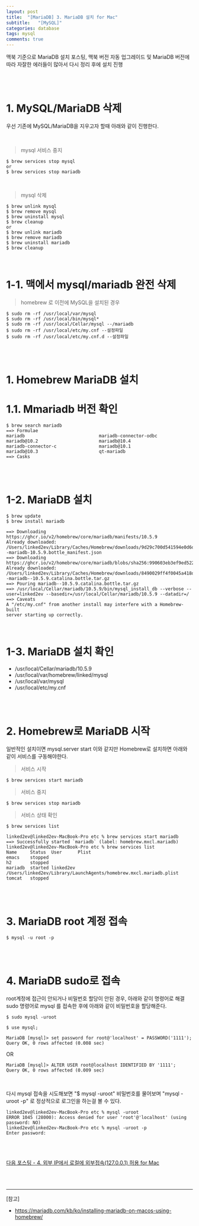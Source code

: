 ```yaml
---
layout: post
title:  "[MariaDB] 3. MariaDB 설치 for Mac"
subtitle:   "[MySQL]"
categories: database
tags: mysql
comments: true
---
```



맥북 기준으로 MariaDB 설치 포스팅, 맥북 버전 자동 업그레이드 및 MariaDB 버전에 따라 자잘한 에러들이 많아서 다시 정리 후에 설치 진행


<br><br>

# 1. MySQL/MariaDB 삭제

우선 기존에 MySQL/MariaDB을 지우고자 할때 아래와 같이 진행한다.

<br>

> mysql 서비스 중지

```
$ brew services stop mysql
or
$ brew services stop mariadb
```

<br>

> mysql 삭제

```
$ brew unlink mysql
$ brew remove mysql
$ brew uninstall mysql
$ brew cleanup
or
$ brew unlink mariadb
$ brew remove mariadb
$ brew uninstall mariadb
$ brew cleanup
```

<br>

# 1-1. 맥에서 mysql/mariadb 완전 삭제

> homebrew 로 이전에 MySQL을 설치된 경우

```
$ sudo rm -rf /usr/local/var/mysql
$ sudo rm -rf /usr/local/bin/mysql*
$ sudo rm -rf /usr/local/Cellar/mysql --/mariadb
$ sudo rm -rf /usr/local/etc/my.cnf --설정파일
$ sudo rm -rf /usr/local/etc/my.cnf.d --설정파일
```

<br><br>


# 1. Homebrew MariaDB 설치


# 1.1. Mmariadb 버전 확인

```
$ brew search mariadb
==> Formulae
mariadb                            mariadb-connector-odbc             mariadb@10.2                       mariadb@10.4
mariadb-connector-c                mariadb@10.1                       mariadb@10.3                       qt-mariadb
==> Casks
```

<br><br>


# 1-2. MariaDB 설치


```
$ brew update
$ brew install mariadb
```

```
==> Downloading https://ghcr.io/v2/homebrew/core/mariadb/manifests/10.5.9
Already downloaded: /Users/linked2ev/Library/Caches/Homebrew/downloads/9d29c700d541594e0d6dd913ce80538be887d3972a6f950ccb4f0b1691f406d6--mariadb-10.5.9.bottle_manifest.json
==> Downloading https://ghcr.io/v2/homebrew/core/mariadb/blobs/sha256:990603eb3ef9ed5228c31572c35bd4324e9c1c790286b1b850474b671becc386
Already downloaded: /Users/linked2ev/Library/Caches/Homebrew/downloads/8490029ff4f0045a418dd09f439b7de6b6159d72f597081ecbb6b6e3329fccab--mariadb--10.5.9.catalina.bottle.tar.gz
==> Pouring mariadb--10.5.9.catalina.bottle.tar.gz
==> /usr/local/Cellar/mariadb/10.5.9/bin/mysql_install_db --verbose --user=linked2ev --basedir=/usr/local/Cellar/mariadb/10.5.9 --datadir=/
==> Caveats
A "/etc/my.cnf" from another install may interfere with a Homebrew-built
server starting up correctly.
```

<br>


# 1-3. MariaDB 설치 확인

- /usr/local/Cellar/mariadb/10.5.9
- /usr/local/var/homebrew/linked/mysql
- /usr/local/var/mysql
- /usr/local/etc/my.cnf

<br><br>


# 2. Homebrew로 MariaDB 시작

일반적인 설치이면 mysql.server start 이와 같지만 Homebrew로 설치하면 아래와 같이 서비스를 구동해야한다.

> 서비스 시작

```
$ brew services start mariadb
```

> 서비스 중지

```
$ brew services stop mariadb
```

> 서비스 상태 확인

```
$ brew services list
```
```
linked2ev@linked2ev-MacBook-Pro etc % brew services start mariadb
==> Successfully started `mariadb` (label: homebrew.mxcl.mariadb)
linked2ev@linked2ev-MacBook-Pro etc % brew services list         
Name     Status  User      Plist
emacs    stopped           
h2       stopped           
mariadb  started linked2ev /Users/linked2ev/Library/LaunchAgents/homebrew.mxcl.mariadb.plist
tomcat   stopped  
```

<br><br>


# 3. MariaDB root 계정 접속

```
$ mysql -u root -p
```

<br><br>


# 4. MariaDB sudo로 접속

root계정에 접근이 안되거나 비밀번호 할당이 안된 경우, 아래와 같이 명령어로 해결 sudo 명령어로 mysql 를 접속한 후에 아래와 같이 비밀번호을 할당해준다.

```
$ sudo mysql -uroot
```
```
$ use mysql;
```

```
MariaDB [mysql]> set password for root@'localhost' = PASSWORD('1111');
Query OK, 0 rows affected (0.008 sec)
```
OR
```
MariaDB [mysql]> ALTER USER root@localhost IDENTIFIED BY '1111';
Query OK, 0 rows affected (0.009 sec)
```


<br>

다시 mysql 접속을 시도해보면 "$ mysql -uroot" 비밀번호를 물어보며 "mysql -uroot -p" 로 정상적으로 로그인을 하는걸 볼 수 있다.

```
linked2ev@linked2ev-MacBook-Pro etc % mysql -uroot     
ERROR 1045 (28000): Access denied for user 'root'@'localhost' (using password: NO)
linked2ev@linked2ev-MacBook-Pro etc % mysql -uroot -p
Enter password: 
```

<br><br>

[다음 포스팅 - 4. 외부 IP에서 로컬에 외부접속(127.0.0.1) 허용 for Mac](https://linked2ev.github.io/database/2021/06/13/MariaDB-4.-%EC%99%B8%EB%B6%80-IP-%EB%A1%9C%EC%BB%AC%EC%97%90-%EC%99%B8%EB%B6%80%EC%A0%91%EC%86%8D(127.0.0.1)-%ED%97%88%EC%9A%A9-for-Mac/)


<br><br>


---
[참고]  
- https://mariadb.com/kb/ko/installing-mariadb-on-macos-using-homebrew/